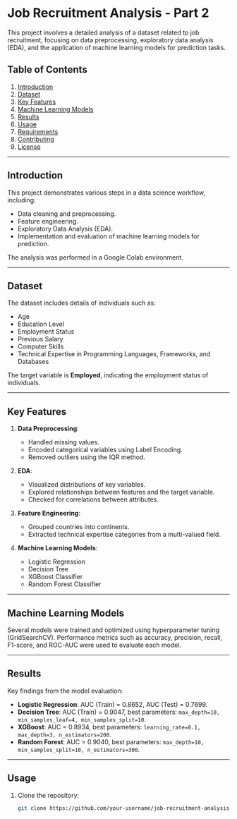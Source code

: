 # Job Recruitment Analysis - Part 2

This project involves a detailed analysis of a dataset related to job recruitment, focusing on data preprocessing, exploratory data analysis (EDA), and the application of machine learning models for prediction tasks.

## Table of Contents
1. [Introduction](#introduction)
2. [Dataset](#dataset)
3. [Key Features](#key-features)
4. [Machine Learning Models](#machine-learning-models)
5. [Results](#results)
6. [Usage](#usage)
7. [Requirements](#requirements)
8. [Contributing](#contributing)
9. [License](#license)

---

## Introduction
This project demonstrates various steps in a data science workflow, including:
- Data cleaning and preprocessing.
- Feature engineering.
- Exploratory Data Analysis (EDA).
- Implementation and evaluation of machine learning models for prediction.

The analysis was performed in a Google Colab environment.

---

## Dataset
The dataset includes details of individuals such as:
- Age
- Education Level
- Employment Status
- Previous Salary
- Computer Skills
- Technical Expertise in Programming Languages, Frameworks, and Databases

The target variable is **Employed**, indicating the employment status of individuals.

---

## Key Features
1. **Data Preprocessing**:
   - Handled missing values.
   - Encoded categorical variables using Label Encoding.
   - Removed outliers using the IQR method.

2. **EDA**:
   - Visualized distributions of key variables.
   - Explored relationships between features and the target variable.
   - Checked for correlations between attributes.

3. **Feature Engineering**:
   - Grouped countries into continents.
   - Extracted technical expertise categories from a multi-valued field.

4. **Machine Learning Models**:
   - Logistic Regression
   - Decision Tree
   - XGBoost Classifier
   - Random Forest Classifier

---

## Machine Learning Models
Several models were trained and optimized using hyperparameter tuning (GridSearchCV). Performance metrics such as accuracy, precision, recall, F1-score, and ROC-AUC were used to evaluate each model.

---

## Results
Key findings from the model evaluation:
- **Logistic Regression**: AUC (Train) = 0.8652, AUC (Test) = 0.7699.
- **Decision Tree**: AUC (Train) = 0.9047, best parameters: `max_depth=10, min_samples_leaf=4, min_samples_split=10`.
- **XGBoost**: AUC = 0.8934, best parameters: `learning_rate=0.1, max_depth=3, n_estimators=200`.
- **Random Forest**: AUC = 0.9040, best parameters: `max_depth=10, min_samples_split=10, n_estimators=300`.

---

## Usage
1. Clone the repository:
   ```bash
   git clone https://github.com/your-username/job-recruitment-analysis.git

